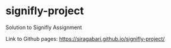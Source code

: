 # signifly-project

Solution to Signifly Assignment

Link to Github pages: https://siragabari.github.io/signifly-project/




